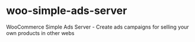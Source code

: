 # woo-simple-ads-server
WooCommerce Simple Ads Server - Create ads campaigns for selling your own products in other webs
